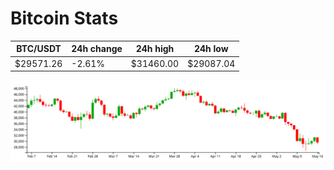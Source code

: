 # Bitcoin Stats

BTC/USDT|24h change|24h high|24h low|
|---|---|---|---|
|$29571.26|-2.61%|$31460.00|$29087.04|

<img src="./chart.svg">
